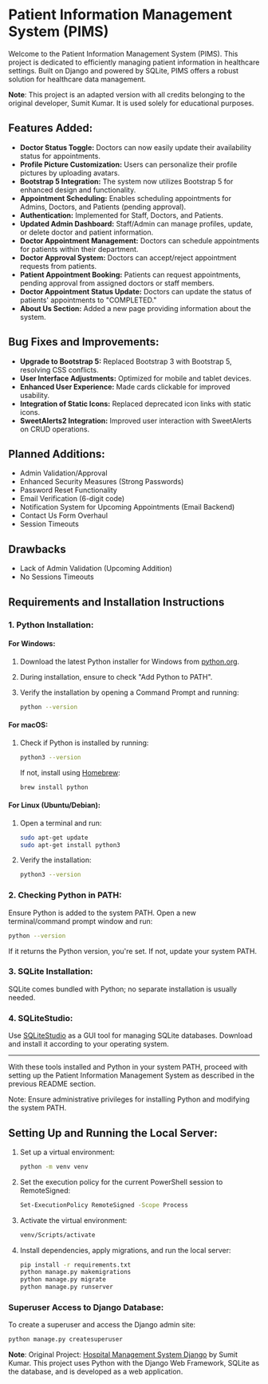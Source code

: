# Patient Information Management System (PIMS)

Welcome to the Patient Information Management System (PIMS). This project is dedicated to efficiently managing patient information in healthcare settings. Built on Django and powered by SQLite, PIMS offers a robust solution for healthcare data management.

**Note**: This project is an adapted version with all credits belonging to the original developer, Sumit Kumar. It is used solely for educational purposes.

## Features Added:
- **Doctor Status Toggle:** Doctors can now easily update their availability status for appointments.
- **Profile Picture Customization:** Users can personalize their profile pictures by uploading avatars.
- **Bootstrap 5 Integration:** The system now utilizes Bootstrap 5 for enhanced design and functionality.
- **Appointment Scheduling:** Enables scheduling appointments for Admins, Doctors, and Patients (pending approval).
- **Authentication:** Implemented for Staff, Doctors, and Patients.
- **Updated Admin Dashboard:** Staff/Admin can manage profiles, update, or delete doctor and patient information.
- **Doctor Appointment Management:** Doctors can schedule appointments for patients within their department.
- **Doctor Approval System:** Doctors can accept/reject appointment requests from patients.
- **Patient Appointment Booking:** Patients can request appointments, pending approval from assigned doctors or staff members.
- **Doctor Appointment Status Update:** Doctors can update the status of patients' appointments to "COMPLETED."
- **About Us Section:** Added a new page providing information about the system.

## Bug Fixes and Improvements:
- **Upgrade to Bootstrap 5:** Replaced Bootstrap 3 with Bootstrap 5, resolving CSS conflicts.
- **User Interface Adjustments:** Optimized for mobile and tablet devices.
- **Enhanced User Experience:** Made cards clickable for improved usability.
- **Integration of Static Icons:** Replaced deprecated icon links with static icons.
- **SweetAlerts2 Integration:** Improved user interaction with SweetAlerts on CRUD operations.

## Planned Additions:
- Admin Validation/Approval
- Enhanced Security Measures (Strong Passwords)
- Password Reset Functionality
- Email Verification (6-digit code)
- Notification System for Upcoming Appointments (Email Backend)
- Contact Us Form Overhaul
- Session Timeouts

## Drawbacks
- Lack of Admin Validation (Upcoming Addition)
- No Sessions Timeouts 

## Requirements and Installation Instructions

### 1. Python Installation:

#### For Windows:

1. Download the latest Python installer for Windows from [python.org](https://www.python.org/downloads/).
2. During installation, ensure to check "Add Python to PATH".
3. Verify the installation by opening a Command Prompt and running:

    ```bash
    python --version
    ```

#### For macOS:

1. Check if Python is installed by running:

    ```bash
    python3 --version
    ```

    If not, install using [Homebrew](https://brew.sh/):

    ```bash
    brew install python
    ```

#### For Linux (Ubuntu/Debian):

1. Open a terminal and run:

    ```bash
    sudo apt-get update
    sudo apt-get install python3
    ```

2. Verify the installation:

    ```bash
    python3 --version
    ```

### 2. Checking Python in PATH:

Ensure Python is added to the system PATH. Open a new terminal/command prompt window and run:

```bash
python --version
```

If it returns the Python version, you're set. If not, update your system PATH.

### 3. SQLite Installation:

SQLite comes bundled with Python; no separate installation is usually needed.

### 4. SQLiteStudio:

Use [SQLiteStudio](https://sqlitestudio.pl/) as a GUI tool for managing SQLite databases. Download and install it according to your operating system.

---

With these tools installed and Python in your system PATH, proceed with setting up the Patient Information Management System as described in the previous README section.

Note: Ensure administrative privileges for installing Python and modifying the system PATH.

## Setting Up and Running the Local Server:

1. Set up a virtual environment:

    ```bash
    python -m venv venv
    ```

2. Set the execution policy for the current PowerShell session to RemoteSigned:

    ```bash
    Set-ExecutionPolicy RemoteSigned -Scope Process
    ```

3. Activate the virtual environment:

    ```bash
    venv/Scripts/activate
    ```

4. Install dependencies, apply migrations, and run the local server:

    ```bash
    pip install -r requirements.txt
    python manage.py makemigrations
    python manage.py migrate
    python manage.py runserver
    ```

### Superuser Access to Django Database:

To create a superuser and access the Django admin site:

```bash
python manage.py createsuperuser
```

**Note**: Original Project: [Hospital Management System Django](https://github.com/sumitkumar1503/hospitalmanagement) by Sumit Kumar. This project uses Python with the Django Web Framework, SQLite as the database, and is developed as a web application.
